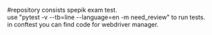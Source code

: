 #repository consists spepik exam test.<br />
use "pytest -v --tb=line --language=en -m need_review" to run tests.<br />
in conftest you can find code for webdriver manager.
